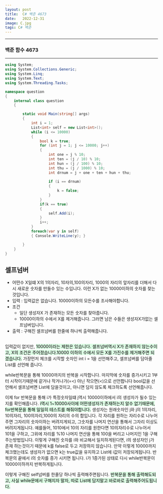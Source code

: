 ```yaml
---
layout: post
title:  C# 백준 4673
date:   2022-12-31
image: C.jpg
tags: C# 백준
---
```


---
### 백준 함수 4673
---

```c#
using System;
using System.Collections.Generic;
using System.Linq;
using System.Text;
using System.Threading.Tasks;

namespace question
{
    internal class question
    {

        static void Main(string[] args)
        {
            int i = 1;
            List<int> self = new List<int>();
            while (i <= 10000)
            {
                bool k = true;
                for (int j = 1; j <= 10000; j++)
                {
                    int one = j % 10;
                    int ten = (j / 10) % 10;
                    int hun = (j / 100) % 10;
                    int thu = (j / 1000) % 10;
                    int drnum = j + one + ten + hun + thu;
                    
                    if (i == drnum)
                    {
                        k = false;
                    }
                }
                if(k == true)
                {
                    self.Add(i);
                }
                i++;
            }
            foreach(var y in self)
            { Console.WriteLine(y); }

        }
    }
}
```

## 셀프넘버
  - 어떤수 X일떄 X의 1의자리, 10자의,100의자리, 1000의 자리의 앞자리를 더해서 다시 새로운 숫자를 만들수 있는 수입니다. 이런 X가 없는 10000이하의 숫자를 찾는것입니다.
  - 입력 : 입력값은 없습니다. 10000이하의 모든수를 조사해야합니다.
  - 조건 
      - 일단 생성자X 가 존재하는 모든 숫자를 찾아줍니다.
      - 10000이하의 수에서 X를 제거해줍니다. 그러면 남은 수들은 생성자X가없는 셀프넘버입니다.<BR>
  - 출력 : 구해진 셀프넘버를 한줄에 하나씩 출력해줍니다.<br><br>

  입력값이 없지만, <mark style='background-color: #dcffe4'>10000이라는 제한은 있습니다. 셀프넘버역시 X가 존재하지 않는수이고, X의 조건은 주어졌습니다.10000 이하의 수에서 모든 X를 가진수를 제거해주면 되겠습니다.</mark>
  가장먼저 체크를 시작할 숫자인 int i = 1을 선언해주고, 셀프넘버를 담아줄 List를 선언해 줍니다.

  while반복문을 통해 10000까지의 반복을 시작합니다.
  마지막에 숫자를 증가시키고 1부터 시작이기때문에 같거나 작거나가(=<) 아닌 작으면(<)으로 선언합니다
  bool값을 선언해서 셀프넘버면 List에 담을것이고, 아니면 담지 않도록 체크하도록 선언해줍니다.

  이제 for 반복문을 통해 i가 특정숫자일떄 j역시 10000이하에서 i의 생성자가 될수 있는지를 확인해줍니다.
  <mark style='background-color: #dcffe4'>i역시 1~10000사이에 어떤생성자가 존재하는지 알수 없기때문에, for반복문을 통해 일일히 테스트를 해줘야합니다.</mark>
  생성자는 원래숫자인 j와 j의 1의자리, 10의자리, 100의자리,1000의 자리의 수의 합입니다. 
  각 자리를 원하는 자리수로 나누어주면 그자리의 숫자이하는 버려지게되고, 그숫자를 나머지 연산을 통해서 그자리 이상도 버려지게됩니다.
  예를들어, 1010에서 10의 자리를 원한다면 10의자리수로 나누어서 101을 구하고, 그위에 자리를 %10 나머지 연산을 통해 100을 버리고 나머지인 1을 구해주는방법입니다.
  이렇게 구해진 숫자를 i와 비교해서 일치하게된다면, i의 생성자인 j가 존재 하는것이기 때문에 k를 false로 두고 저장하지 않습니다.
  만약 이렇게 10000까지 체크했는데도 생성자가 없으면 k는 true값을 유지하고 List에 i값이 저장되게됩니다.
  반복문의 끝에서 i의 숫자를 증가 시키면 됩니다. 
  i가 1증가된 상태로 다시 while반복문이 10000이하까지 반복하게됩니다.

  이렇게 구해진 self넘버를 한줄당 하나씩 출력해주면됩니다. <mark style='background-color: #dcffe4'>반복문을 통해 출력해도되고, 사실 while문에서 구해지자 말자, 따로 List에 담지말고 바로바로 출력해주어도됩니다.</mark>
